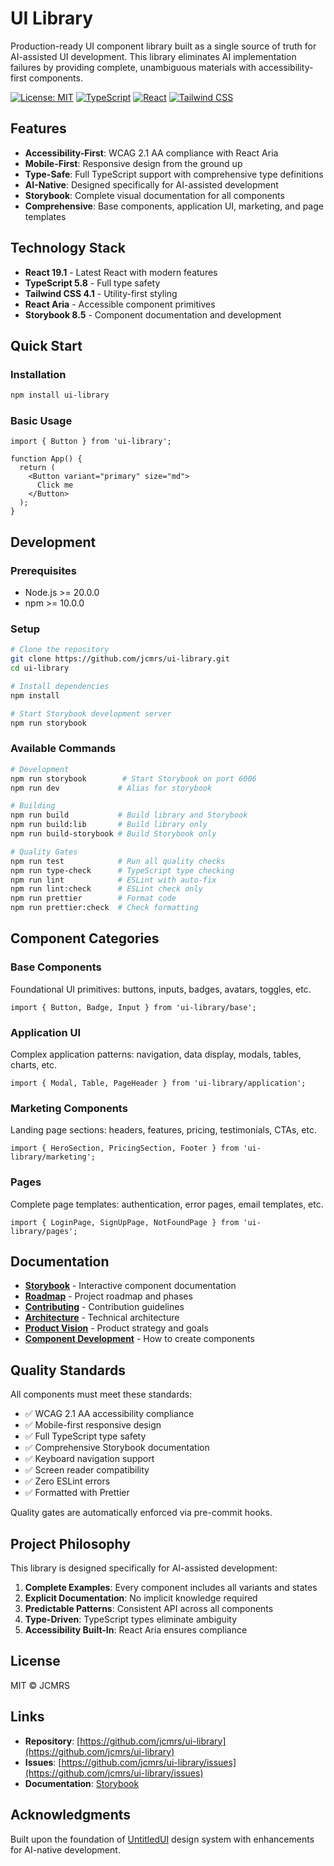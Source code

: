 # UI Library

Production-ready UI component library built as a single source of truth for AI-assisted UI development. This library eliminates AI implementation failures by providing complete, unambiguous materials with accessibility-first components.

[![License: MIT](https://img.shields.io/badge/License-MIT-blue.svg)](./LICENSE)
[![TypeScript](https://img.shields.io/badge/TypeScript-5.7-blue)](https://www.typescriptlang.org/)
[![React](https://img.shields.io/badge/React-19.1-blue)](https://react.dev/)
[![Tailwind CSS](https://img.shields.io/badge/Tailwind-4.1-blue)](https://tailwindcss.com/)

## Features

- **Accessibility-First**: WCAG 2.1 AA compliance with React Aria
- **Mobile-First**: Responsive design from the ground up
- **Type-Safe**: Full TypeScript support with comprehensive type definitions
- **AI-Native**: Designed specifically for AI-assisted development
- **Storybook**: Complete visual documentation for all components
- **Comprehensive**: Base components, application UI, marketing, and page templates

## Technology Stack

- **React 19.1** - Latest React with modern features
- **TypeScript 5.8** - Full type safety
- **Tailwind CSS 4.1** - Utility-first styling
- **React Aria** - Accessible component primitives
- **Storybook 8.5** - Component documentation and development

## Quick Start

### Installation

```bash
npm install ui-library
```

### Basic Usage

```tsx
import { Button } from 'ui-library';

function App() {
  return (
    <Button variant="primary" size="md">
      Click me
    </Button>
  );
}
```

## Development

### Prerequisites

- Node.js >= 20.0.0
- npm >= 10.0.0

### Setup

```bash
# Clone the repository
git clone https://github.com/jcmrs/ui-library.git
cd ui-library

# Install dependencies
npm install

# Start Storybook development server
npm run storybook
```

### Available Commands

```bash
# Development
npm run storybook        # Start Storybook on port 6006
npm run dev             # Alias for storybook

# Building
npm run build           # Build library and Storybook
npm run build:lib       # Build library only
npm run build-storybook # Build Storybook only

# Quality Gates
npm run test            # Run all quality checks
npm run type-check      # TypeScript type checking
npm run lint            # ESLint with auto-fix
npm run lint:check      # ESLint check only
npm run prettier        # Format code
npm run prettier:check  # Check formatting
```

## Component Categories

### Base Components

Foundational UI primitives: buttons, inputs, badges, avatars, toggles, etc.

```tsx
import { Button, Badge, Input } from 'ui-library/base';
```

### Application UI

Complex application patterns: navigation, data display, modals, tables, charts, etc.

```tsx
import { Modal, Table, PageHeader } from 'ui-library/application';
```

### Marketing Components

Landing page sections: headers, features, pricing, testimonials, CTAs, etc.

```tsx
import { HeroSection, PricingSection, Footer } from 'ui-library/marketing';
```

### Pages

Complete page templates: authentication, error pages, email templates, etc.

```tsx
import { LoginPage, SignUpPage, NotFoundPage } from 'ui-library/pages';
```

## Documentation

- **[Storybook](http://localhost:6006)** - Interactive component documentation
- **[Roadmap](.docs/ROADMAP.md)** - Project roadmap and phases
- **[Contributing](./CONTRIBUTING.md)** - Contribution guidelines
- **[Architecture](.docs/ARCHITECTURE-REDESIGN.md)** - Technical architecture
- **[Product Vision](.docs/PRODUCT-VISION.md)** - Product strategy and goals
- **[Component Development](.docs/COMPONENT-DEVELOPMENT.md)** - How to create components

## Quality Standards

All components must meet these standards:

- ✅ WCAG 2.1 AA accessibility compliance
- ✅ Mobile-first responsive design
- ✅ Full TypeScript type safety
- ✅ Comprehensive Storybook documentation
- ✅ Keyboard navigation support
- ✅ Screen reader compatibility
- ✅ Zero ESLint errors
- ✅ Formatted with Prettier

Quality gates are automatically enforced via pre-commit hooks.

## Project Philosophy

This library is designed specifically for AI-assisted development:

1. **Complete Examples**: Every component includes all variants and states
2. **Explicit Documentation**: No implicit knowledge required
3. **Predictable Patterns**: Consistent API across all components
4. **Type-Driven**: TypeScript types eliminate ambiguity
5. **Accessibility Built-In**: React Aria ensures compliance

## License

MIT © JCMRS

## Links

- **Repository**: [https://github.com/jcmrs/ui-library](https://github.com/jcmrs/ui-library)
- **Issues**: [https://github.com/jcmrs/ui-library/issues](https://github.com/jcmrs/ui-library/issues)
- **Documentation**: [Storybook](http://localhost:6006)

## Acknowledgments

Built upon the foundation of [UntitledUI](https://www.untitledui.com) design system with enhancements for AI-native development.
